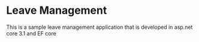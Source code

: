 # Leave Management
This is a sample leave management application that is developed in asp.net core 3.1 and EF core
